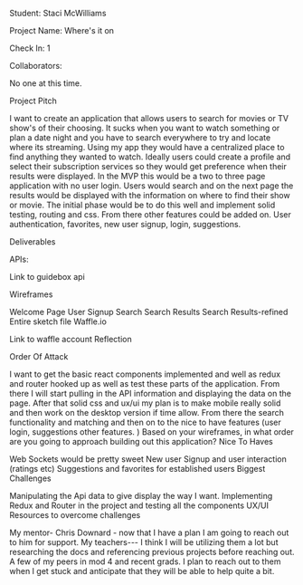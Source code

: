 Student: Staci McWilliams

Project Name: Where's it on

Check In: 1

Collaborators:

No one at this time.

Project Pitch

I want to create an application that allows users to search for movies or TV show's of their choosing. It sucks when you want to watch something or plan a date night and you have to search everywhere to try and locate where its streaming. Using my app they would have a centralized place to find anything they wanted to watch. Ideally users could create a profile and select their subscription services so they would get preference when their results were displayed. In the MVP this would be a two to three page application with no user login. Users would search and on the next page the results would be displayed with the information on where to find their show or movie. The initial phase would be to do this well and implement solid testing, routing and css. From there other features could be added on. User authentication, favorites, new user signup, login, suggestions.

Deliverables

APIs:

Link to guidebox api

Wireframes

Welcome Page
User Signup
Search
Search Results
Search Results-refined
Entire sketch file
Waffle.io

Link to waffle account
Reflection

Order Of Attack

I want to get the basic react components implemented and well as redux and router hooked up as well as test these parts of the application. From there I will start pulling in the API information and displaying the data on the page.
After that solid css and ux/ui my plan is to make mobile really solid and then work on the desktop version if time allow.
From there the search functionality and matching and then on to the nice to have features (user login, suggestions other features. ) Based on your wireframes, in what order are you going to approach building out this application?
Nice To Haves

Web Sockets would be pretty sweet
New user Signup and user interaction (ratings etc)
Suggestions and favorites for established users
Biggest Challenges

Manipulating the Api data to give display the way I want.
Implementing Redux and Router in the project and testing all the components
UX/UI
Resources to overcome challenges

My mentor- Chris Downard - now that I have a plan I am going to reach out to him for support.
My teachers--- I think I will be utilizing them a lot but researching the docs and referencing previous projects before reaching out.
A few of my peers in mod 4 and recent grads. I plan to reach out to them when I get stuck and anticipate that they will be able to help quite a bit.
